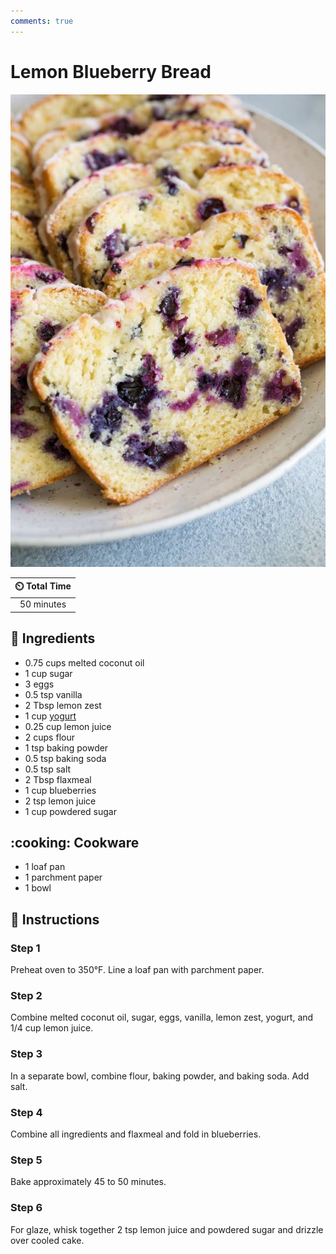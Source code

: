 ```yaml
---
comments: true
---
```

# Lemon Blueberry Bread

![Lemon Blueberry Bread](../assets/images/lemon-blueberry-bread.jpg)

| :timer_clock: Total Time |
|:-----------------------: |
| 50 minutes |

## :salt: Ingredients

- 0.75 cups melted coconut oil
- 1 cup sugar
- 3 eggs
- 0.5 tsp vanilla
- 2 Tbsp lemon zest
- 1 cup [yogurt][1]
- 0.25 cup lemon juice
- 2 cups flour
- 1 tsp baking powder
- 0.5 tsp baking soda
- 0.5 tsp salt
- 2 Tbsp flaxmeal
- 1 cup blueberries
- 2 tsp lemon juice
- 1 cup powdered sugar

## :cooking: Cookware

- 1 loaf pan
- 1 parchment paper
- 1 bowl

## :pencil: Instructions

### Step 1

Preheat oven to 350°F. Line a loaf pan with parchment paper.

### Step 2

Combine melted coconut oil, sugar, eggs, vanilla, lemon zest, yogurt, and 1/4 cup lemon juice.

### Step 3

In a separate bowl, combine flour, baking powder, and baking soda. Add salt.

### Step 4

Combine all ingredients and flaxmeal and fold in blueberries.

### Step 5

Bake approximately 45 to 50 minutes.

### Step 6

For glaze, whisk together 2 tsp lemon juice and powdered sugar and drizzle over cooled cake.

[1]: <../ingredients/yogurt.md>
